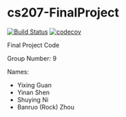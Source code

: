 # cs207-FinalProject
[![Build Status](https://travis-ci.org/veritorch/cs207-FinalProject.svg?branch=master)](https://travis-ci.org/veritorch/cs207-FinalProject)
[![codecov](https://codecov.io/gh/veritorch/cs207-FinalProject/branch/master/graph/badge.svg)](https://codecov.io/gh/veritorch/cs207-FinalProject)

Final Project Code

Group Number: 9

Names:
- Yixing Guan
- Yinan Shen
- Shuying Ni
- Banruo (Rock) Zhou
